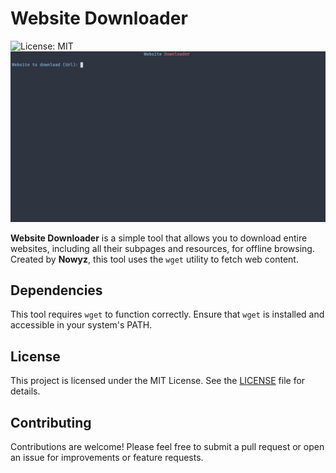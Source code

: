 # Website Downloader

![License: MIT](https://img.shields.io/badge/License-MIT-yellow.svg)
![Screenshot](https://github.com/NowyCodes/Website-Downloader/blob/main/Images/Screenshot.png)

**Website Downloader** is a simple tool that allows you to download entire websites, including all their subpages and resources, for offline browsing. Created by **Nowyz**, this tool uses the `wget` utility to fetch web content.

## Dependencies

This tool requires `wget` to function correctly. Ensure that `wget` is installed and accessible in your system's PATH.

## License

This project is licensed under the MIT License. See the [LICENSE](LICENSE) file for details.

## Contributing

Contributions are welcome! Please feel free to submit a pull request or open an issue for improvements or feature requests.
